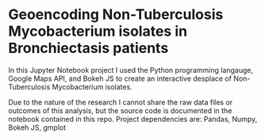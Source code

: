# Geoencoding Non-Tuberculosis Mycobacterium isolates in Bronchiectasis patients

In this Jupyter Notebook project I used the Python programming langauge, Google Maps API, and Bokeh JS to create an interactive desplace of Non-Tuberculosis Mycobacterium isolates.

Due to the nature of the research I cannot share the raw data files or outcomes of this analysis, but the source code is documented in the notebook contained in this repo. Project dependencies are: Pandas, Numpy, Bokeh JS, gmplot
